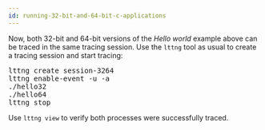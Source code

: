 ```yaml
---
id: running-32-bit-and-64-bit-c-applications
---
```


Now, both 32-bit and 64-bit versions of the _Hello world_ example above
can be traced in the same tracing session. Use the `lttng` tool as usual
to create a tracing session and start tracing:

<pre class="term">
lttng create session-3264
lttng enable-event -u -a
./hello32
./hello64
lttng stop
</pre>

Use `lttng view` to verify both processes were
successfully traced.
